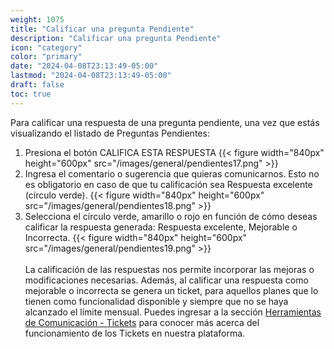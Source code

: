 ```yaml
---
weight: 1075
title: "Calificar una pregunta Pendiente"
description: "Calificar una pregunta Pendiente"
icon: "category"
color: "primary"
date: "2024-04-08T23:13:49-05:00"
lastmod: "2024-04-08T23:13:49-05:00"
draft: false
toc: true
---
```


Para calificar una respuesta de una pregunta pendiente, una vez que estás visualizando el listado de Preguntas Pendientes:
1. Presiona el botón CALIFICA ESTA RESPUESTA
{{< figure width="840px" height="600px" src="/images/general/pendientes17.png" >}}
2. Ingresa el comentario o sugerencia que quieras comunicarnos. Esto no es obligatorio en caso de que tu calificación sea Respuesta excelente (círculo verde).
{{< figure width="840px" height="600px" src="/images/general/pendientes18.png" >}}
3. Selecciona el círculo verde, amarillo o rojo en función de cómo deseas calificar la respuesta generada: Respuesta excelente, Mejorable o Incorrecta.
{{< figure width="840px" height="600px" src="/images/general/pendientes19.png" >}}<br></br>
La calificación de las respuestas nos permite incorporar las mejoras o modificaciones necesarias. Además, al calificar una respuesta como mejorable o incorrecta se genera un ticket, para aquellos planes que lo tienen como funcionalidad disponible y siempre que no se haya alcanzado el límite mensual. Puedes ingresar a la sección [Herramientas de Comunicación - Tickets](../../Herramientas_comunicacion/Tickets.md) para conocer más acerca del funcionamiento de los Tickets en nuestra plataforma.